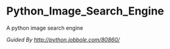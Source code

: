 # Python_Image_Search_Engine
A python image search engine

_Guided By <http://python.jobbole.com/80860/>_
